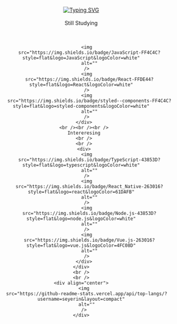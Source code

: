<br />
    <div align="center">
      <a href="https://git.io/typing-svg"
        ><img
        src="https://readme-typing-svg.demolab.com?font=Fira+Code&duration=3000&pause=1000&color=F79160&center=true&vCenter=true&repeat=false&random=true&width=400&height=100&lines=%E2%AD%90+WELCOME+TO+YERIN+WORLD+%E2%AD%90""
        alt="Typing SVG" /></a
      >
    </div>
    <br />
    <div align="center">
      Still Studying
      <br />
      <br />
      <div>
        <img
          src="https://img.shields.io/badge/HTML5-FF4C4C?style=flat&logo=html5&logoColor=white"
          alt=""
        />
        <img
          src="https://img.shields.io/badge/CSS-FFDE44?&style=flat&logo=css3&logoColor=white"
          alt=""
        />

        <img
          src="https://img.shields.io/badge/JavaScript-FF4C4C?style=flat&logo=JavaScript&logoColor=white"
          alt=""
        />
        <img
          src="https://img.shields.io/badge/React-FFDE44?style=flat&logo=React&logoColor=white"
        />
        <img
          src="https://img.shields.io/badge/styled--components-FF4C4C?style=flat&logo=styled-components&logoColor=white"
          alt=""
        />
      </div>
      <br /><br /><br />
      Intereresing
      <br />
      <br />
      <div>
        <img
          src="https://img.shields.io/badge/TypeScript-43853D?style=flat&logo=typescript&logoColor=white"
          alt=""
        />
        <img
          src="https://img.shields.io/badge/React_Native-263016?style=flat&logo=react&logoColor=61DAFB"
          alt=""
        />
        <img
          src="https://img.shields.io/badge/Node.js-43853D?style=flat&logo=node.js&logoColor=white"
          alt=""
        />
        <img
          src="https://img.shields.io/badge/Vue.js-263016?style=flat&logo=vue.js&logoColor=4FC08D"
          alt=""
        />
      </div>
    </div>
    <br />
    <br />
    <div align="center">
      <img
        src="https://github-readme-stats.vercel.app/api/top-langs/?username=seyerin&layout=compact"
        alt=""
      />
    </div>
